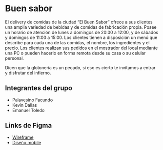 
# Buen sabor
El delivery de comidas de la ciudad “El Buen Sabor” ofrece a sus clientes una amplia variedad de bebidas y de comidas de fabricación propia. Posee un horario de atención de lunes a domingos de 20:00 a 12:00, y de sábados y domingos de 11:00 a 15:00. Los clientes tienen a disposición un menú que describe para cada una de las comidas, el nombre, los ingredientes y el precio. Los clientes realizan sus pedidos en el mostrador del local mediante una PC o pueden hacerlo en forma remota desde su casa o su celular personal.

Dicen que la glotonería es un pecado, si eso es cierto te invitamos a entrar y disfrutar del infierno.

## Integrantes del grupo

- Palavesino Facundo
- Kevin Dallas
- Emanuel Toledo

## Links de Figma  

- [Wireframe](https://www.figma.com/file/6mYNITqJrCvFjz5QXaYxal/El-Buen-Sabor?node-id=0-1&t=DpR56qB2K5XJi0m1-0)
- [Diseño mobile](https://www.figma.com/file/CdORhoybAZL8KW4YfS7RN4/Untitled?node-id=0%3A1&t=80neyMDHp0bSpmur-1)
